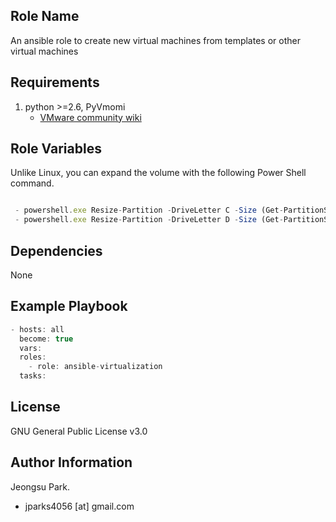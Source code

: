 ## Role Name 
An ansible role to create new virtual machines from templates or other virtual machines

## Requirements
 1. python >=2.6, PyVmomi
    * [VMware community wiki](https://github.com/ansible/community/wiki/VMware)
 
## Role Variables 
Unlike Linux, you can expand the volume with the following Power Shell command.


```javascript

 - powershell.exe Resize-Partition -DriveLetter C -Size (Get-PartitionSupportedSize -DriveLetter C).sizeMax
 - powershell.exe Resize-Partition -DriveLetter D -Size (Get-PartitionSupportedSize -DriveLetter D).sizeMax

```
## Dependencies
None

## Example Playbook
```javascript
- hosts: all 
  become: true
  vars:
  roles:
    - role: ansible-virtualization
  tasks: 
```  
## License
GNU General Public License v3.0 

## Author Information
Jeongsu Park.
 * jparks4056 [at] gmail.com
